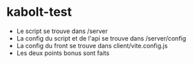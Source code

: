 # kabolt-test

- Le script se trouve dans /server
- La config du script et de l'api se trouve dans /server/config
- La config du front se trouve dans client/vite.config.js
- Les deux points bonus sont faits
